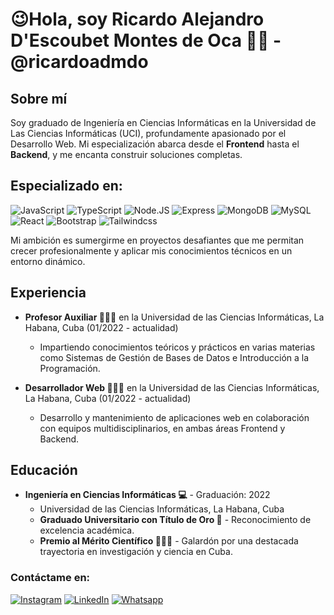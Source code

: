 <h1> 😉Hola, soy Ricardo Alejandro D'Escoubet Montes de Oca 👋🏻 - @ricardoadmdo </h1>

## Sobre mí
Soy graduado de Ingeniería en Ciencias Informáticas en la Universidad de Las Ciencias Informáticas (UCI), profundamente apasionado por el Desarrollo Web. Mi especialización abarca desde el **Frontend** hasta el **Backend**, y me encanta construir soluciones completas.


<h2>Especializado en:</h2>

<img src="https://img.shields.io/badge/JavaScript-F7DF1E?style=for-the-badge&amp;logo=javascript&amp;logoColor=white&amp;labelColor=101010" alt="JavaScript"> <img src="https://img.shields.io/badge/TypeScript-1575F9?style=for-the-badge&amp;logo=typescript&amp;logoColor=white&amp;labelColor=101010" alt="TypeScript"> <img src="https://img.shields.io/badge/Node.JS-339933?style=for-the-badge&amp;logo=node.js&amp;logoColor=white&amp;labelColor=101010" alt="Node.JS"> <img src="https://img.shields.io/badge/Express-%23000000?style=for-the-badge&logo=express&logoColor=white&labelColor=%23000000" alt="Express"> <img src="https://img.shields.io/badge/MongoDB-47A248?style=for-the-badge&amp;logo=mongodb&amp;logoColor=white&amp;labelColor=101010" alt="MongoDB"> <img src="https://img.shields.io/badge/MySQL-4479A1?style=for-the-badge&amp;logo=mysql&amp;logoColor=white&amp;labelColor=101010" alt="MySQL"> <img src="https://img.shields.io/badge/React.JS-0095D5?style=for-the-badge&amp;logo=react&amp;logoColor=white&amp;labelColor=101010" alt="React"> <img src="https://img.shields.io/badge/Bootstrap-%237952B3?style=for-the-badge&logo=bootstrap&logoColor=white&labelColor=101010" alt="Bootstrap"> <img src="https://img.shields.io/badge/Tailwindcss-0095D5?style=for-the-badge&amp;logo=tailwindcss&amp;logoColor=white&amp;labelColor=101010" alt="Tailwindcss">


Mi ambición es sumergirme en proyectos desafiantes que me permitan crecer profesionalmente y aplicar mis conocimientos técnicos en un entorno dinámico.

## Experiencia
- **Profesor Auxiliar 🧑🏻‍🏫** en la Universidad de las Ciencias Informáticas, La Habana, Cuba (01/2022 - actualidad)
  - Impartiendo conocimientos teóricos y prácticos en varias materias como Sistemas de Gestión de Bases de Datos e Introducción a la Programación.
    
- **Desarrollador Web 👨🏻‍💻** en la Universidad de las Ciencias Informáticas, La Habana, Cuba (01/2022 - actualidad)
  - Desarrollo y mantenimiento de aplicaciones web en colaboración con equipos multidisciplinarios, en ambas áreas Frontend y Backend.

## Educación
- **Ingeniería en Ciencias Informáticas 💻** - Graduación: 2022
  - Universidad de las Ciencias Informáticas, La Habana, Cuba
  - **Graduado Universitario con Título de Oro 🥇** - Reconocimiento de excelencia académica.
  - **Premio al Mérito Científico 👨🏻‍🔬** - Galardón por una destacada trayectoria en investigación y ciencia en Cuba.

<h3>Contáctame en: </h3>
<a href="https://www.instagram.com/ricardodescoubet"><img src="https://img.shields.io/badge/Instagram-Ricardo_D´Escoubet-E4405F?style=for-the-badge&amp;logo=instagram&amp;logoColor=white&amp;labelColor=101010" alt="Instagram"></a>
<a href="https://www.linkedin.com/in/ricardo-alejandro-14aa62306"><img src="https://img.shields.io/badge/LinkedIn-Ricardo_D´Escoubet-0077B5?style=for-the-badge&amp;logo=linkedin&amp;logoColor=white&amp;labelColor=101010" alt="LinkedIn"></a>
<a href="https://wa.me/qr/56ASYHNQDK4OH1"><img src="https://img.shields.io/badge/Whatsapp-Ricardo_D%C2%B4Escoubet-%2325D366?style=for-the-badge&logo=whatsapp&logoColor=white&labelColor=black" alt="Whatsapp"></a>






<!---
ricardoadmdo/ricardoadmdo es un repositorio ✨ especial ✨ porque su `README.md` (este archivo) aparece en tu perfil de GitHub.
Puedes hacer clic en el enlace de vista previa para echar un vistazo a tus cambios.
--->
